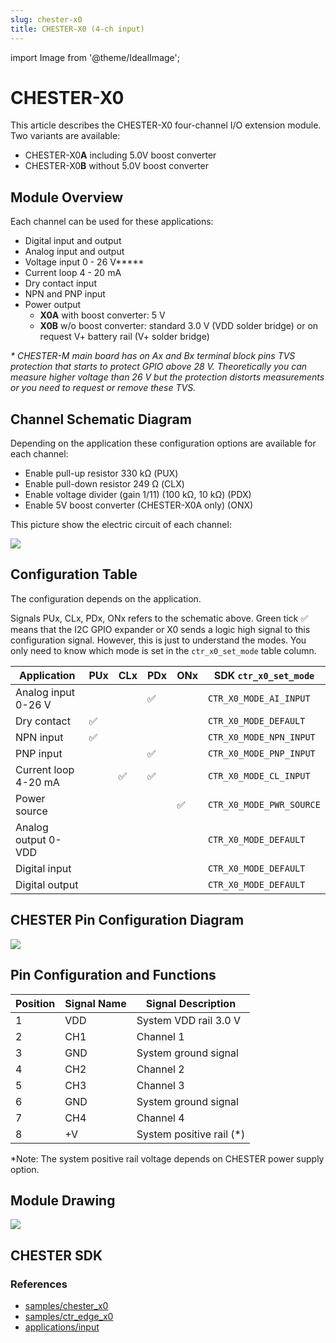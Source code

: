 ```yaml
---
slug: chester-x0
title: CHESTER-X0 (4-ch input)
---
```

import Image from '@theme/IdealImage';

# CHESTER-X0

This article describes the CHESTER-X0 four-channel I/O extension module. Two variants are available:
* CHESTER-X0**A** including 5.0V boost converter
* CHESTER-X0**B** without 5.0V boost converter

## Module Overview

Each channel can be used for these applications:

* Digital input and output
* Analog input and output
* Voltage input 0 - 26 V**\***
* Current loop 4 - 20 mA
* Dry contact input
* NPN and PNP input
* Power output
  * **X0A** with boost converter: 5 V
  * **X0B** w/o boost converter: standard 3.0 V (VDD solder bridge) or on request V+ battery rail (V+ solder bridge)

_\* CHESTER-M main board has on Ax and Bx terminal block pins TVS protection that starts to protect GPIO above 28 V. Theoretically you can measure higher voltage than 26 V but the protection distorts measurements or you need to request or remove these TVS._

## Channel Schematic Diagram

Depending on the application these configuration options are available for each channel:

* Enable pull-up resistor 330 kΩ (PUX)
* Enable pull-down resistor 249 Ω (CLX)
* Enable voltage divider (gain 1/11) (100 kΩ, 10 kΩ) (PDX)
* Enable 5V boost converter (CHESTER-X0A only) (ONX)

This picture show the electric circuit of each channel:

![](sc-chester-x0.png)

## Configuration Table

The configuration depends on the application.

Signals PUx, CLx, PDx, ONx refers to the schematic above. Green tick ✅ means that the I2C GPIO expander or X0 sends a logic high signal to this configuration signal.
However, this is just to understand the modes. You only need to know which mode is set in the `ctr_x0_set_mode` table column.

| Application          | PUx | CLx | PDx | ONx | SDK `ctr_x0_set_mode`    |
| -------------------- | --- | --- | --- | --- | ------------------------ |
| Analog input 0-26 V  |     |     | ✅   |     | `CTR_X0_MODE_AI_INPUT`   |
| Dry contact          | ✅   |     |     |     | `CTR_X0_MODE_DEFAULT`    |
| NPN input            | ✅   |     |     |     | `CTR_X0_MODE_NPN_INPUT`  |
| PNP input            |     |     | ✅   |     | `CTR_X0_MODE_PNP_INPUT`  |
| Current loop 4-20 mA |     | ✅   | ✅   |     | `CTR_X0_MODE_CL_INPUT`   |
| Power source         |     |     |     | ✅   | `CTR_X0_MODE_PWR_SOURCE` |
| Analog output 0-VDD  |     |     |     |     | `CTR_X0_MODE_DEFAULT`    |
| Digital input        |     |     |     |     | `CTR_X0_MODE_DEFAULT`    |
| Digital output       |     |     |     |     | `CTR_X0_MODE_DEFAULT`    |

## CHESTER Pin Configuration Diagram

![](tb-chester-x0.png)

## Pin Configuration and Functions

| Position | Signal Name | Signal Description       |
| -------- | ----------- | ------------------------ |
| 1        | VDD         | System VDD rail 3.0 V    |
| 2        | CH1         | Channel 1                |
| 3        | GND         | System ground signal     |
| 4        | CH2         | Channel 2                |
| 5        | CH3         | Channel 3                |
| 6        | GND         | System ground signal     |
| 7        | CH4         | Channel 4                |
| 8        | +V          | System positive rail (*) |

*Note: The system positive rail voltage depends on CHESTER power supply option.

## Module Drawing

![](pc-chester-x0.png)

## CHESTER SDK

### References

* [samples/chester_x0](https://github.com/hardwario/chester-sdk/tree/main/samples/chester_x0)
* [samples/ctr_edge_x0](https://github.com/hardwario/chester-sdk/tree/main/samples/ctr_edge_x0)
* [applications/input](https://github.com/hardwario/chester-sdk/tree/main/applications/input)
